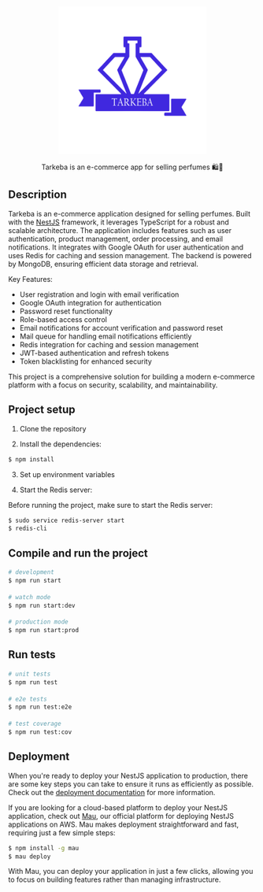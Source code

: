 <p align="center">
  <img src="./logo.png" width="300" alt="tarkeba-logo" />
</p>
<p align="center">Tarkeba is an e-commerce app for selling perfumes 🛍️🌸</p>

## Description

Tarkeba is an e-commerce application designed for selling perfumes. Built with the [NestJS](https://github.com/nestjs/nest) framework, it leverages TypeScript for a robust and scalable architecture. The application includes features such as user authentication, product management, order processing, and email notifications. It integrates with Google OAuth for user authentication and uses Redis for caching and session management. The backend is powered by MongoDB, ensuring efficient data storage and retrieval.

Key Features:
- User registration and login with email verification
- Google OAuth integration for authentication
- Password reset functionality
- Role-based access control
- Email notifications for account verification and password reset
- Mail queue for handling email notifications efficiently
- Redis integration for caching and session management
- JWT-based authentication and refresh tokens
- Token blacklisting for enhanced security

This project is a comprehensive solution for building a modern e-commerce platform with a focus on security, scalability, and maintainability.

## Project setup

1. Clone the repository

2. Install the dependencies:

```bash
$ npm install
```

3. Set up environment variables

4. Start the Redis server:

Before running the project, make sure to start the Redis server:

```bash
$ sudo service redis-server start
$ redis-cli
```


## Compile and run the project

```bash
# development
$ npm run start

# watch mode
$ npm run start:dev

# production mode
$ npm run start:prod
```

## Run tests

```bash
# unit tests
$ npm run test

# e2e tests
$ npm run test:e2e

# test coverage
$ npm run test:cov
```

## Deployment

When you're ready to deploy your NestJS application to production, there are some key steps you can take to ensure it runs as efficiently as possible. Check out the [deployment documentation](https://docs.nestjs.com/deployment) for more information.

If you are looking for a cloud-based platform to deploy your NestJS application, check out [Mau](https://mau.nestjs.com), our official platform for deploying NestJS applications on AWS. Mau makes deployment straightforward and fast, requiring just a few simple steps:

```bash
$ npm install -g mau
$ mau deploy
```

With Mau, you can deploy your application in just a few clicks, allowing you to focus on building features rather than managing infrastructure.
